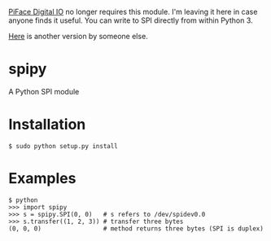 [PiFace Digital IO](https://github.com/piface/pifacedigitalio) no
longer requires this module. I'm leaving it here in case anyone finds
it useful. You can write to SPI directly from within Python 3.

[Here](https://github.com/lthiery/SPI-Py) is another version by someone
else.

spipy
=====
A Python SPI module

Installation
============
    $ sudo python setup.py install

Examples
========
    $ python
    >>> import spipy
    >>> s = spipy.SPI(0, 0)   # s refers to /dev/spidev0.0
    >>> s.transfer((1, 2, 3)) # transfer three bytes
    (0, 0, 0)                 # method returns three bytes (SPI is duplex)
